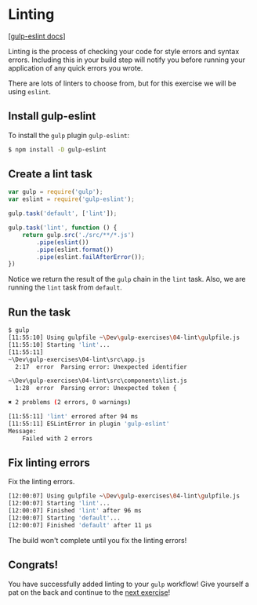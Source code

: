 # Linting

[[gulp-eslint docs]](https://github.com/adametry/gulp-eslint)

Linting is the process of checking your code for style errors and syntax errors.
Including this in your build step will notify you before running your application of any quick errors you wrote.

There are lots of linters to choose from, but for this exercise we will be using `eslint`.

## Install gulp-eslint

To install the `gulp` plugin `gulp-eslint`:

```sh
$ npm install -D gulp-eslint
```

## Create a lint task

```js
var gulp = require('gulp');
var eslint = require('gulp-eslint');

gulp.task('default', ['lint']);

gulp.task('lint', function () {
	return gulp.src('./src/**/*.js')
		.pipe(eslint())
		.pipe(eslint.format())
		.pipe(eslint.failAfterError());
})
```

Notice we return the result of the `gulp` chain in the `lint` task.
Also, we are running the `lint` task from `default`.

## Run the task

```sh
$ gulp
[11:55:10] Using gulpfile ~\Dev\gulp-exercises\04-lint\gulpfile.js
[11:55:10] Starting 'lint'...
[11:55:11]
~\Dev\gulp-exercises\04-lint\src\app.js
  2:17  error  Parsing error: Unexpected identifier

~\Dev\gulp-exercises\04-lint\src\components\list.js
  1:28  error  Parsing error: Unexpected token {

✖ 2 problems (2 errors, 0 warnings)

[11:55:11] 'lint' errored after 94 ms
[11:55:11] ESLintError in plugin 'gulp-eslint'
Message:
    Failed with 2 errors
```

## Fix linting errors

Fix the linting errors.

```sh
[12:00:07] Using gulpfile ~\Dev\gulp-exercises\04-lint\gulpfile.js
[12:00:07] Starting 'lint'...
[12:00:07] Finished 'lint' after 96 ms
[12:00:07] Starting 'default'...
[12:00:07] Finished 'default' after 11 μs
```

The build won't complete until you fix the linting errors!

## Congrats!

You have successfully added linting to your `gulp` workflow!
Give yourself a pat on the back and continue to the [next exercise](../05-test)!
